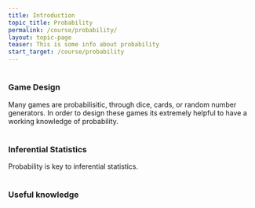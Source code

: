 ```yaml
---
title: Introduction
topic_title: Probability
permalink: /course/probability/
layout: topic-page
teaser: This is some info about probability
start_target: /course/probability
---
```


<div class="col-sm-4">
    <h1 class="text-center"><i class="fa fa-gamepad" aria-hidden="true"></i></h1>
    <h3 class="text-center">Game Design</h3>
    <p>Many games are probabilisitic, through dice, cards, or random number generators. In order to design these games its extremely helpful to have a working knowledge of probability.</p>
</div>

<div class="col-sm-4">
    <h1 class="text-center"><i class="fa fa-line-chart" aria-hidden="true"></i></h1>
    <h3 class="text-center">Inferential Statistics</h3>
    <p>Probability is key to inferential statistics.</p>
</div>

<div class="col-sm-4">
    <h1 class="text-center"><i class="fa fa-cogs" aria-hidden="true"></i></h1>
    <h3 class="text-center">Useful knowledge</h3>
    <p></p>
</div>
